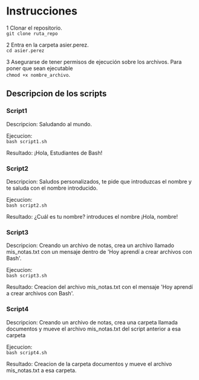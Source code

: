 # Instrucciones
1 Clonar el repositorio.   
```git clone ruta_repo```

2 Entra en la carpeta asier.perez.    
```cd asier.perez```

3 Asegurarse de tener permisos de ejecución sobre los archivos. Para poner que sean ejecutable   
  ```chmod +x nombre_archivo```.

## Descripcion de los scripts
### Script1 
Descripcion: Saludando al mundo.

Ejecucion:   
```bash script1.sh```  

Resultado: ¡Hola, Estudiantes de Bash!

### Script2
Descripcion: Saludos personalizados, te pide que introduzcas el nombre y te saluda con el nombre introducido.

Ejecucion:   
```bash script2.sh```  

Resultado: ¿Cuál es tu nombre? introduces el nombre
¡Hola, nombre!

### Script3
Descripcion: Creando un archivo de notas, crea un archivo llamado mis_notas.txt con un mensaje dentro de 'Hoy aprendí a crear archivos con Bash'.

Ejecucion:   
```bash script3.sh```

Resultado: Creacion del archivo mis_notas.txt con el mensaje 'Hoy aprendí a crear archivos con Bash'.

### Script4
Descripcion: Creando un archivo de notas, crea una carpeta llamada documentos y mueve el archivo mis_notas.txt del script anterior a esa carpeta

Ejecucion:   
```bash script4.sh```

Resultado: Creacion de la carpeta documentos y mueve el archivo mis_notas.txt a esa carpeta.